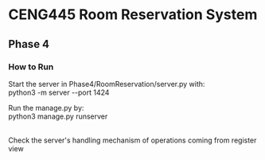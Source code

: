 # CENG445 Room Reservation System

## Phase 4
### How to Run
Start the server in Phase4/RoomReservation/server.py with: <br>
python3 -m server --port 1424 

Run the manage.py by: <br>
python3 manage.py runserver <br><br>

Check the server's handling mechanism of operations coming from register view



